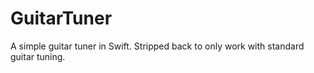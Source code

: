 # GuitarTuner
A simple guitar tuner in Swift.
Stripped back to only work with standard guitar tuning.
